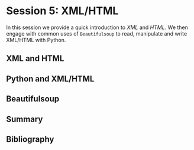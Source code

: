 # Session 5: XML/HTML

In this session we provide a quick introduction to *XML* and *HTML*. We then engage with common uses of `Beautifulsoup` to read, manipulate and write XML/HTML with Python.

## XML and HTML

## Python and XML/HTML

## Beautifulsoup

## Summary

## Bibliography
